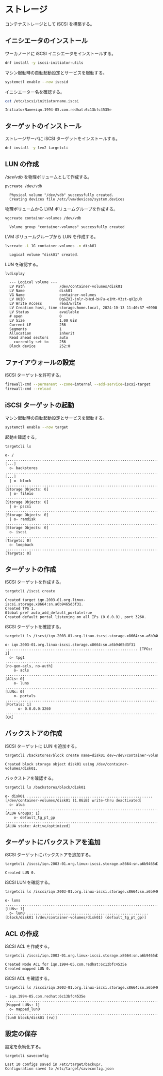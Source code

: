 # ストレージ

コンテナストレージとして iSCSI を構築する。

## イニシエータのインストール

ワーカノードに iSCSI イニシエータをインストールする。

```sh
dnf install -y iscsi-initiator-utils
```

マシン起動時の自動起動設定とサービスを起動する。

```sh
systemctl enable --now iscsid
```

イニシエーター名を確認する。

```sh
cat /etc/iscsi/initiatorname.iscsi
```

```
InitiatorName=iqn.1994-05.com.redhat:6c13bfc4535e
```

## ターゲットのインストール

ストレージサーバに iSCSI ターゲットをインストールする。

```sh
dnf install -y lvm2 targetcli
```

## LUN の作成

*/dev/vdb* を物理ボリュームとして作成する。

```sh
pvcreate /dev/vdb
```

```
  Physical volume "/dev/vdb" successfully created.
  Creating devices file /etc/lvm/devices/system.devices
```

物理ボリュームから LVM ボリュームグループを作成する。

```sh
vgcreate container-volumes /dev/vdb
```

```
  Volume group "container-volumes" successfully created
```

LVM ボリュームグループから LUN を作成する。

```sh
lvcreate -L 1G container-volumes -n disk01
```

```
  Logical volume "disk01" created.
```

LUN を確認する。

```sh
lvdisplay
```

```
  --- Logical volume ---
  LV Path                /dev/container-volumes/disk01
  LV Name                disk01
  VG Name                container-volumes
  LV UUID                DgGZXI-jnlr-bHcd-bH7u-e1Mt-V3zt-qXIpUR
  LV Write Access        read/write
  LV Creation host, time storage.home.local, 2024-10-13 11:40:37 +0900
  LV Status              available
  # open                 0
  LV Size                1.00 GiB
  Current LE             256
  Segments               1
  Allocation             inherit
  Read ahead sectors     auto
  - currently set to     256
  Block device           252:0
```

## ファイアウォールの設定

iSCSI ターゲットを許可する。

```sh
firewall-cmd --permanent --zone=internal --add-service=iscsi-target
firewall-cmd --reload
```

## iSCSI ターゲットの起動

マシン起動時の自動起動設定とサービスを起動する。

```sh
systemctl enable --now target
```

起動を確認する。

```sh
targetcli ls
```

```
o- / ......................................................................................................................... [...]
  o- backstores .............................................................................................................. [...]
  | o- block .................................................................................................. [Storage Objects: 0]
  | o- fileio ................................................................................................. [Storage Objects: 0]
  | o- pscsi .................................................................................................. [Storage Objects: 0]
  | o- ramdisk ................................................................................................ [Storage Objects: 0]
  o- iscsi ............................................................................................................ [Targets: 0]
  o- loopback ......................................................................................................... [Targets: 0]
```

## ターゲットの作成

iSCSI ターゲットを作成する。

```sh
targetcli /iscsi create
```

```
Created target iqn.2003-01.org.linux-iscsi.storage.x8664:sn.a6b9465d3f31.
Created TPG 1.
Global pref auto_add_default_portal=true
Created default portal listening on all IPs (0.0.0.0), port 3260.
```

iSCSI ターゲットを確認する。

```sh
targetcli ls /iscsi/iqn.2003-01.org.linux-iscsi.storage.x8664:sn.a6b9465d3f31/
```

```
o- iqn.2003-01.org.linux-iscsi.storage.x8664:sn.a6b9465d3f31 ............................................................. [TPGs: 1]
  o- tpg1 ................................................................................................... [no-gen-acls, no-auth]
    o- acls .............................................................................................................. [ACLs: 0]
    o- luns .............................................................................................................. [LUNs: 0]
    o- portals ........................................................................................................ [Portals: 1]
      o- 0.0.0.0:3260 ......................................................................................................... [OK]
```

## バックストアの作成

iSCSI ターゲットに LUN を追加する。

```sh
targetcli /backstores/block create name=disk01 dev=/dev/container-volumes/disk01
```

```
Created block storage object disk01 using /dev/container-volumes/disk01.
```

バックストアを確認する。

```sh
targetcli ls /backstores/block/disk01
```

```
o- disk01 .......................................................... [/dev/container-volumes/disk01 (1.0GiB) write-thru deactivated]
  o- alua ......................................................................................................... [ALUA Groups: 1]
    o- default_tg_pt_gp ............................................................................. [ALUA state: Active/optimized]
```

## ターゲットにバックストアを追加

iSCSI ターゲットにバックストアを追加する。

```sh
targetcli /iscsi/iqn.2003-01.org.linux-iscsi.storage.x8664:sn.a6b9465d3f31/tpg1/luns/ create /backstores/block/disk01
```

```
Created LUN 0.
```

iSCSI LUN を確認する。

```sh
targetcli ls /iscsi/iqn.2003-01.org.linux-iscsi.storage.x8664:sn.a6b9465d3f31/tpg1/luns
```

```
o- luns .................................................................................................................. [LUNs: 1]
  o- lun0 ........................................................ [block/disk01 (/dev/container-volumes/disk01) (default_tg_pt_gp)]
```

## ACL の作成

iSCSI ACL を作成する。

```sh
targetcli /iscsi/iqn.2003-01.org.linux-iscsi.storage.x8664:sn.a6b9465d3f31/tpg1/acls create iqn.1994-05.com.redhat:6c13bfc4535e
```

```
Created Node ACL for iqn.1994-05.com.redhat:6c13bfc4535e
Created mapped LUN 0.
```

iSCSI ACL を確認する。

```sh
targetcli ls /iscsi/iqn.2003-01.org.linux-iscsi.storage.x8664:sn.a6b9465d3f31/tpg1/acls/iqn.1994-05.com.redhat:6c13bfc4535e
```

```
- iqn.1994-05.com.redhat:6c13bfc4535e ............................................................................ [Mapped LUNs: 1]
  o- mapped_lun0 .......................................................................................... [lun0 block/disk01 (rw)]
```

## 設定の保存

設定を永続化する。

```sh
targetcli saveconfig
```

```
Last 10 configs saved in /etc/target/backup/.
Configuration saved to /etc/target/saveconfig.json
```
